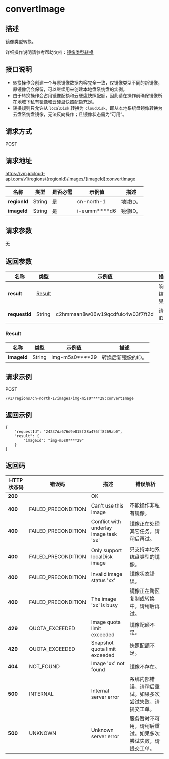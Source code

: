# convertImage


## 描述

镜像类型转换。

详细操作说明请参考帮助文档：[镜像类型转换](https://docs.jdcloud.com/cn/virtual-machines/convert-image)

## 接口说明
- 转换操作会创建一个与原镜像数据内容完全一致，仅镜像类型不同的新镜像，原镜像仍会保留，可以继续用来创建本地盘系统盘的实例。
- 由于转换操作会占用镜像配额和云硬盘快照配额，因此请在操作前确保镜像所在地域下私有镜像和云硬盘快照配额充足。
- 转换规则只允许从 `localDisk` 转换为 `cloudDisk`，即从本地系统盘镜像转换为云盘系统盘镜像，无法反向操作；且镜像状态需为“可用”。


## 请求方式
POST

## 请求地址
https://vm.jdcloud-api.com/v1/regions/{regionId}/images/{imageId}:convertImage

|名称|类型|是否必需|示例值|描述|
|---|---|---|---|---|
|**regionId**|String|是|cn-north-1|地域ID。|
|**imageId**|String|是|i-eumm****d6|镜像ID。|

## 请求参数
无


## 返回参数
|名称|类型|示例值|描述|
|---|---|---|---|
|**result**|[Result](#result)| |响应结果。|
|**requestId**|String|c2hmmaan8w06w19qcdfuic4w03f7ft2d|请求ID。|

### <div id="Result">Result</div>
|名称|类型|示例值|描述|
|---|---|---|---|
|**imageId**|String|img-m5s0****29|转换后新镜像的ID。|


## 请求示例
POST

```
/v1/regions/cn-north-1/images/img-m5s0****29:convertImage
```



## 返回示例
```
{
    "requestId": "24237da676d9e815f78a476ff8269ab0", 
    "result": {
        "imageId": "img-m5s0****29"
    }
}
```

## 返回码
|HTTP状态码|错误码|描述|错误解析|
|---|---|---|---|
|**200**||OK||
|**400**|FAILED_PRECONDITION|Can't use this image|不能操作非私有镜像。|
|**400**|FAILED_PRECONDITION|Conflict with underlay image task 'xx'|镜像正在处理其它任务，请稍后再试。|
|**400**|FAILED_PRECONDITION|Only support localDisk image|只支持本地系统盘类型的镜像。|
|**400**|FAILED_PRECONDITION|Invalid image status 'xx'|镜像状态错误。|
|**400**|FAILED_PRECONDITION|The image 'xx' is busy|镜像正在跨区复制或转换中，请稍后再试。|
|**429**|QUOTA_EXCEEDED|Image quota limit exceeded|镜像配额不足。|
|**429**|QUOTA_EXCEEDED|Snapshot quota limit exceeded|快照配额不足。|
|**404**|NOT_FOUND|Image 'xx' not found|镜像不存在。|
|**500**|INTERNAL|Internal server error|系统内部错误，请稍后重试。如果多次尝试失败，请提交工单。|
|**500**|UNKNOWN|Unknown server error|服务暂时不可用，请稍后重试。如果多次尝试失败，请提交工单。|
